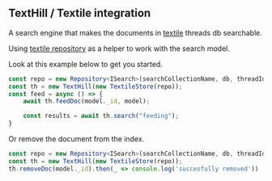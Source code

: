 ## TextHill / Textile integration

A search engine that makes the documents in [textile](https://textile.io) threads db searchable.

Using [textile repository](https://github.com/jorishermans/textile-repository) as a helper to work with the search model. 

Look at this example below to get you started.
```typescript
const repo = new Repository<ISearch>(searchCollectionName, db, threadId);
const th = new TextHill(new TextileStore(repo));
const feed = async () => {
    await th.feedDoc(model._id, model);

    const results = await th.search("feeding"); 
}
```

Or remove the document from the index. 
```typescript
const repo = new Repository<ISearch>(searchCollectionName, db, threadId);
const th = new TextHill(new TextileStore(repo));
th.removeDoc(model._id).then(_ => console.log('succesfully removed'))
```